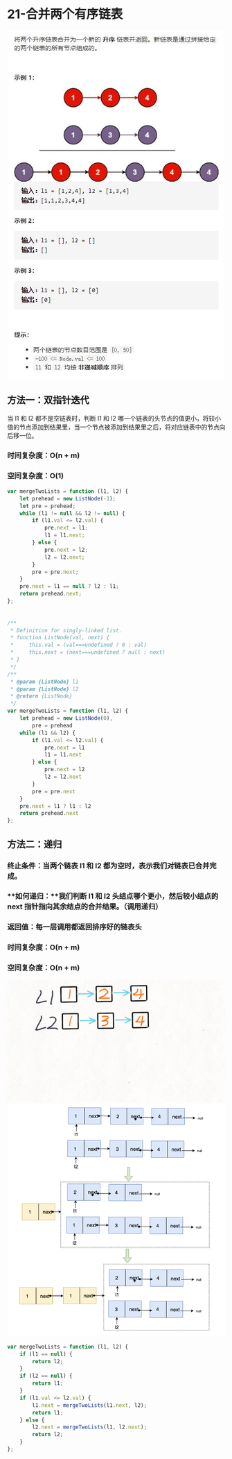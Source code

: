 # 21-合并两个有序链表

<img src='img/21-合并两个有序链表.jpg' />



## 方法一：双指针迭代

当 l1 和 l2 都不是空链表时，判断 l1 和 l2 哪一个链表的头节点的值更小，将较小值的节点添加到结果里，当一个节点被添加到结果里之后，将对应链表中的节点向后移一位。

### 时间复杂度：O(n + m)

### 空间复杂度：O(1)

```javascript
var mergeTwoLists = function (l1, l2) {
    let prehead = new ListNode(-1);
    let pre = prehead;
    while (l1 != null && l2 != null) {
        if (l1.val <= l2.val) {
            pre.next = l1;
            l1 = l1.next;
        } else {
            pre.next = l2;
            l2 = l2.next;
        }
        pre = pre.next;
    }
    pre.next = l1 == null ? l2 : l1;
    return prehead.next;
};


/**
 * Definition for singly-linked list.
 * function ListNode(val, next) {
 *     this.val = (val===undefined ? 0 : val)
 *     this.next = (next===undefined ? null : next)
 * }
 */
/**
 * @param {ListNode} l1
 * @param {ListNode} l2
 * @return {ListNode}
 */
var mergeTwoLists = function (l1, l2) {
    let prehead = new ListNode(0),
        pre = prehead
    while (l1 && l2) {
        if (l1.val <= l2.val) {
            pre.next = l1
            l1 = l1.next
        } else {
            pre.next = l2
            l2 = l2.next
        }
        pre = pre.next
    }
    pre.next = l1 ? l1 : l2
    return prehead.next
};
```



## 方法二：递归

### 终止条件：当两个链表 l1  和 l2 都为空时，表示我们对链表已合并完成。

### **如何递归：**我们判断 l1 和 l2 头结点哪个更小，然后较小结点的 next 指针指向其余结点的合并结果。（调用递归）

### 返回值：每一层调用都返回排序好的链表头

### 时间复杂度：O(n + m)

### 空间复杂度：O(n + m)

<img src='img/递归.gif' />

<img src='img/递归.png' />

```javascript
var mergeTwoLists = function (l1, l2) {
    if (l1 == null) {
        return l2;
    }
    if (l2 == null) {
        return l1;
    }
    if (l1.val <= l2.val) {
        l1.next = mergeTwoLists(l1.next, l2);
        return l1;
    } else {
        l2.next = mergeTwoLists(l1, l2.next);
        return l2;
    }
};
```


